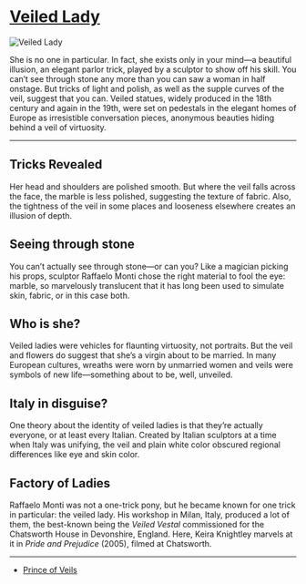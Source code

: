 # [Veiled Lady](http://artsmia.github.io/griot/#/o/12092)
![Veiled Lady](http://cdn.dx.artsmia.org/thumbs/tn_mia_6018803.jpg)

<p>She is no one in particular. In fact, she exists only in your mind—a beautiful illusion, an elegant parlor trick, played by a sculptor to show off his skill. You can’t see through stone any more than you can saw a woman in half onstage. But tricks of light and polish, as well as the supple curves of the veil, suggest that you can. Veiled statues, widely produced in the 18th century and again in the 19th, were set on pedestals in the elegant homes of Europe as irresistible conversation pieces, anonymous beauties hiding behind a veil of virtuosity.</p>

---

## Tricks Revealed
<p>Her head and shoulders are polished smooth. But where the veil falls across the face, the marble is less polished, suggesting the texture of fabric. Also, the tightness of the veil in some places and looseness elsewhere creates an illusion of depth.</p>

## Seeing through stone
<p>You can’t actually see through stone—or can you? Like a magician picking his props, sculptor Raffaelo Monti chose the right material to fool the eye: marble, so marvelously translucent that it has long been used to simulate skin, fabric, or in this case both.  </p>

## Who is she?
<p>Veiled ladies were vehicles for flaunting virtuosity, not portraits. But the veil and flowers do suggest that she’s a virgin about to be married. In many European cultures, wreaths were worn by unmarried women and veils were symbols of new life—something about to be, well, unveiled.</p>

## Italy in disguise?
<p>One theory about the identity of veiled ladies is that they’re actually everyone, or at least every Italian. Created by Italian sculptors at a time when Italy was unifying, the veil and plain white color obscured regional differences like eye and skin color.</p>

## Factory of Ladies
<p>Raffaelo Monti was not a one-trick pony, but he became known for one trick in particular: the veiled lady. His workshop in Milan, Italy, produced a lot of them, the best-known being the <i>Veiled Vestal </i>commissioned for the Chatsworth House in Devonshire, England. Here, Keira Knightley marvels at it in <i>Pride and Prejudice</i> (2005), filmed at Chatsworth.</p>

---

* [Prince of Veils](http://artsmia.github.io/griot/#/stories/493)
